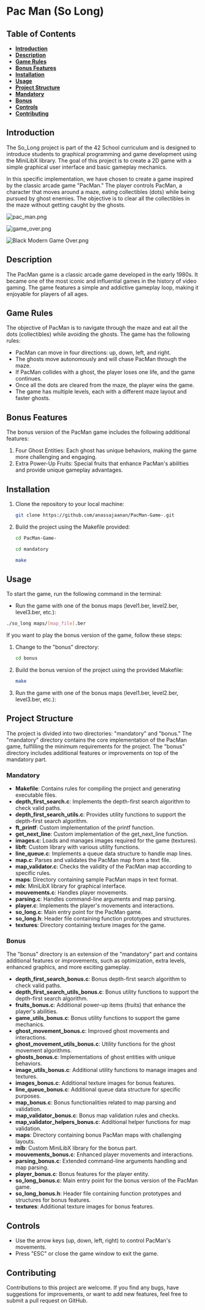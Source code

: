 # Pac Man (So Long)

## **Table of Contents**

- **[Introduction](#introduction)**
- **[Description](#description)**
- **[Game Rules](#game-rules)**
- **[Bonus Features](#bonus-features)**
- **[Installation](#installation)**
- **[Usage](#usage)**
- **[Project Structure](#project-structure)**
- **[Mandatory](#mandatory)**
- **[Bonus](#bonus)**
- **[Controls](#controls)**
- **[Contributing](#contributing)**

## **Introduction**

The So_Long project is part of the 42 School curriculum and is designed to introduce students to graphical programming and game development using the MiniLibX library. The goal of this project is to create a 2D game with a simple graphical user interface and basic gameplay mechanics.

In this specific implementation, we have chosen to create a game inspired by the classic arcade game "PacMan." The player controls PacMan, a character that moves around a maze, eating collectibles (dots) while being pursued by ghost enemies. The objective is to clear all the collectibles in the maze without getting caught by the ghosts.


![pac_man.png](./Readme/pac_man.png)

![game_over.png](./Readme/win.png)

![Black Modern Game Over.png](./Readme/game_over.png)


## **Description**

The PacMan game is a classic arcade game developed in the early 1980s. It became one of the most iconic and influential games in the history of video gaming. The game features a simple and addictive gameplay loop, making it enjoyable for players of all ages.

## **Game Rules**

The objective of PacMan is to navigate through the maze and eat all the dots (collectibles) while avoiding the ghosts. The game has the following rules:

- PacMan can move in four directions: up, down, left, and right.
- The ghosts move autonomously and will chase PacMan through the maze.
- If PacMan collides with a ghost, the player loses one life, and the game continues.
- Once all the dots are cleared from the maze, the player wins the game.
- The game has multiple levels, each with a different maze layout and faster ghosts.

## **Bonus Features**

The bonus version of the PacMan game includes the following additional features:

1. Four Ghost Entities: Each ghost has unique behaviors, making the game more challenging and engaging.
2. Extra Power-Up Fruits: Special fruits that enhance PacMan's abilities and provide unique gameplay advantages.




## **Installation**

1. Clone the repository to your local machine:
    
    ```bash
    git clone https://github.com/anassajaanan/PacMan-Game-.git
    ```
    
2. Build the project using the Makefile provided:
    
    ```bash
    cd PacMan-Game-
    ```
	```bash
    cd mandatory
	```
	```bash
	make
    ```

## **Usage**

To start the game, run the following command in the terminal:

- Run the game with one of the bonus maps (level1.ber, level2.ber, level3.ber, etc.):


```bash
./so_long maps/[map_file].ber
```

If you want to play the bonus version of the game, follow these steps:

1. Change to the "bonus" directory:
    
    ```bash
    cd bonus
    ```
    
2. Build the bonus version of the project using the provided Makefile:
    
    ```bash
    make
    ```
    
3. Run the game with one of the bonus maps (level1.ber, level2.ber, level3.ber, etc.):
## **Project Structure**

The project is divided into two directories: "mandatory" and "bonus." The "mandatory" directory contains the core implementation of the PacMan game, fulfilling the minimum requirements for the project. The "bonus" directory includes additional features or improvements on top of the mandatory part.

### **Mandatory**

- **Makefile**: Contains rules for compiling the project and generating executable files.
- **depth_first_search.c**: Implements the depth-first search algorithm to check valid paths.
- **depth_first_search_utils.c**: Provides utility functions to support the depth-first search algorithm.
- **ft_printf**: Custom implementation of the printf function.
- **get_next_line**: Custom implementation of the get_next_line function.
- **images.c**: Loads and manages images required for the game (textures).
- **libft**: Custom library with various utility functions.
- **line_queue.c**: Implements a queue data structure to handle map lines.
- **map.c**: Parses and validates the PacMan map from a text file.
- **map_validator.c**: Checks the validity of the PacMan map according to specific rules.
- **maps**: Directory containing sample PacMan maps in text format.
- **mlx**: MiniLibX library for graphical interface.
- **mouvements.c**: Handles player movements.
- **parsing.c**: Handles command-line arguments and map parsing.
- **player.c**: Implements the player's movements and interactions.
- **so_long.c**: Main entry point for the PacMan game.
- **so_long.h**: Header file containing function prototypes and structures.
- **textures**: Directory containing texture images for the game.

### **Bonus**

The "bonus" directory is an extension of the "mandatory" part and contains additional features or improvements, such as optimization, extra levels, enhanced graphics, and more exciting gameplay.

- **depth_first_search_bonus.c**: Bonus depth-first search algorithm to check valid paths.
- **depth_first_search_utils_bonus.c**: Bonus utility functions to support the depth-first search algorithm.
- **fruits_bonus.c**: Additional power-up items (fruits) that enhance the player's abilities.
- **game_utils_bonus.c**: Bonus utility functions to support the game mechanics.
- **ghost_movement_bonus.c**: Improved ghost movements and interactions.
- **ghost_movement_utils_bonus.c**: Utility functions for the ghost movement algorithms.
- **ghosts_bonus.c**: Implementations of ghost entities with unique behaviors.
- **image_utils_bonus.c**: Additional utility functions to manage images and textures.
- **images_bonus.c**: Additional texture images for bonus features.
- **line_queue_bonus.c**: Additional queue data structure for specific purposes.
- **map_bonus.c**: Bonus functionalities related to map parsing and validation.
- **map_validator_bonus.c**: Bonus map validation rules and checks.
- **map_validator_helpers_bonus.c**: Additional helper functions for map validation.
- **maps**: Directory containing bonus PacMan maps with challenging layouts.
- **mlb**: Custom MiniLibX library for the bonus part.
- **mouvements_bonus.c**: Enhanced player movements and interactions.
- **parsing_bonus.c**: Extended command-line arguments handling and map parsing.
- **player_bonus.c**: Bonus features for the player entity.
- **so_long_bonus.c**: Main entry point for the bonus version of the PacMan game.
- **so_long_bonus.h**: Header file containing function prototypes and structures for bonus features.
- **textures**: Additional texture images for bonus features.

## **Controls**

- Use the arrow keys (up, down, left, right) to control PacMan's movements.
- Press "ESC" or close the game window to exit the game.

## **Contributing**

Contributions to this project are welcome. If you find any bugs, have suggestions for improvements, or want to add new features, feel free to submit a pull request on GitHub.